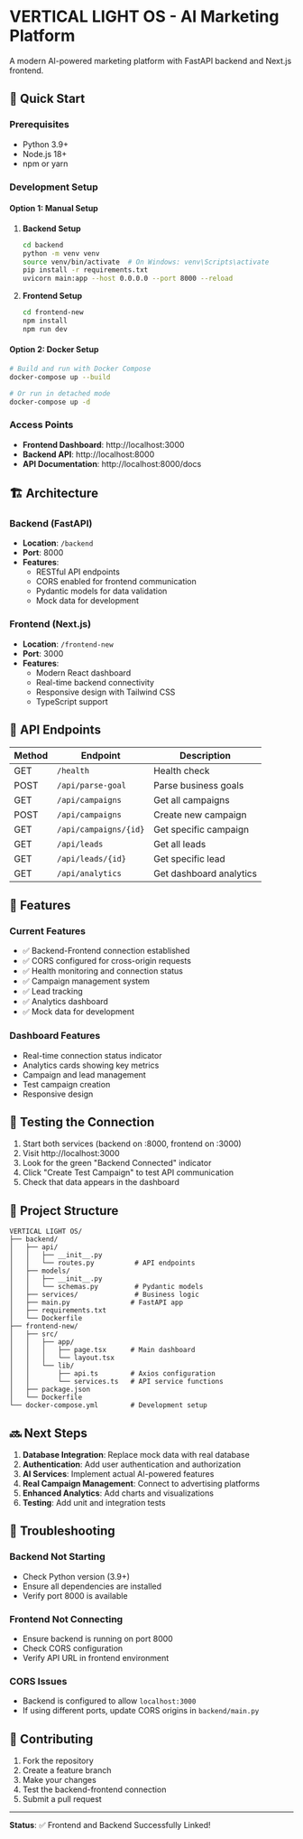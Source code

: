# VERTICAL LIGHT OS - AI Marketing Platform

A modern AI-powered marketing platform with FastAPI backend and Next.js frontend.

## 🚀 Quick Start

### Prerequisites
- Python 3.9+
- Node.js 18+
- npm or yarn

### Development Setup

#### Option 1: Manual Setup

1. **Backend Setup**
   ```bash
   cd backend
   python -m venv venv
   source venv/bin/activate  # On Windows: venv\Scripts\activate
   pip install -r requirements.txt
   uvicorn main:app --host 0.0.0.0 --port 8000 --reload
   ```

2. **Frontend Setup**
   ```bash
   cd frontend-new
   npm install
   npm run dev
   ```

#### Option 2: Docker Setup

```bash
# Build and run with Docker Compose
docker-compose up --build

# Or run in detached mode
docker-compose up -d
```

### Access Points

- **Frontend Dashboard**: http://localhost:3000
- **Backend API**: http://localhost:8000
- **API Documentation**: http://localhost:8000/docs

## 🏗️ Architecture

### Backend (FastAPI)
- **Location**: `/backend`
- **Port**: 8000
- **Features**:
  - RESTful API endpoints
  - CORS enabled for frontend communication
  - Pydantic models for data validation
  - Mock data for development

### Frontend (Next.js)
- **Location**: `/frontend-new`
- **Port**: 3000
- **Features**:
  - Modern React dashboard
  - Real-time backend connectivity
  - Responsive design with Tailwind CSS
  - TypeScript support

## 📡 API Endpoints

| Method | Endpoint | Description |
|--------|----------|-------------|
| GET | `/health` | Health check |
| POST | `/api/parse-goal` | Parse business goals |
| GET | `/api/campaigns` | Get all campaigns |
| POST | `/api/campaigns` | Create new campaign |
| GET | `/api/campaigns/{id}` | Get specific campaign |
| GET | `/api/leads` | Get all leads |
| GET | `/api/leads/{id}` | Get specific lead |
| GET | `/api/analytics` | Get dashboard analytics |

## 🔧 Features

### Current Features
- ✅ Backend-Frontend connection established
- ✅ CORS configured for cross-origin requests
- ✅ Health monitoring and connection status
- ✅ Campaign management system
- ✅ Lead tracking
- ✅ Analytics dashboard
- ✅ Mock data for development

### Dashboard Features
- Real-time connection status indicator
- Analytics cards showing key metrics
- Campaign and lead management
- Test campaign creation
- Responsive design

## 🧪 Testing the Connection

1. Start both services (backend on :8000, frontend on :3000)
2. Visit http://localhost:3000
3. Look for the green "Backend Connected" indicator
4. Click "Create Test Campaign" to test API communication
5. Check that data appears in the dashboard

## 📁 Project Structure

```
VERTICAL LIGHT OS/
├── backend/
│   ├── api/
│   │   ├── __init__.py
│   │   └── routes.py          # API endpoints
│   ├── models/
│   │   ├── __init__.py
│   │   └── schemas.py         # Pydantic models
│   ├── services/              # Business logic
│   ├── main.py               # FastAPI app
│   ├── requirements.txt
│   └── Dockerfile
├── frontend-new/
│   ├── src/
│   │   ├── app/
│   │   │   ├── page.tsx      # Main dashboard
│   │   │   └── layout.tsx
│   │   └── lib/
│   │       ├── api.ts        # Axios configuration
│   │       └── services.ts   # API service functions
│   ├── package.json
│   └── Dockerfile
└── docker-compose.yml        # Development setup
```

## 🔜 Next Steps

1. **Database Integration**: Replace mock data with real database
2. **Authentication**: Add user authentication and authorization
3. **AI Services**: Implement actual AI-powered features
4. **Real Campaign Management**: Connect to advertising platforms
5. **Enhanced Analytics**: Add charts and visualizations
6. **Testing**: Add unit and integration tests

## 🛟 Troubleshooting

### Backend Not Starting
- Check Python version (3.9+)
- Ensure all dependencies are installed
- Verify port 8000 is available

### Frontend Not Connecting
- Ensure backend is running on port 8000
- Check CORS configuration
- Verify API URL in frontend environment

### CORS Issues
- Backend is configured to allow `localhost:3000`
- If using different ports, update CORS origins in `backend/main.py`

## 🤝 Contributing

1. Fork the repository
2. Create a feature branch
3. Make your changes
4. Test the backend-frontend connection
5. Submit a pull request

---

**Status**: ✅ Frontend and Backend Successfully Linked!

